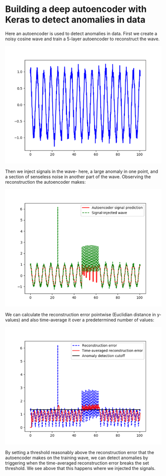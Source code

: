 # Building a deep autoencoder with Keras to detect anomalies in data

Here an autoencoder is used to detect anomalies in data. First we create a noisy cosine wave and train a 5-layer autoencoder to reconstruct the wave.

![Training data: noisy cosine wave](imgs/figure1.png)

Then we inject signals in the wave- here, a large anomaly in one point, and a section of senseless noise in another part of the wave. Observing the reconstruction the autoencoder makes:

![Signal injected wave and the prediction](imgs/figure2.png)

We can calculate the reconstruction error pointwise (Euclidian distance in y-values) and also time-average it over a predetermined number of values:

![Reconstruction error](imgs/figure3.png)

By setting a threshold reasonably above the reconstruction error that the autoencoder makes on the training wave, we can detect anomalies by triggering when the time-averaged reconstruction error breaks the set threshold. We see above that this happens where we injected the signals. 

